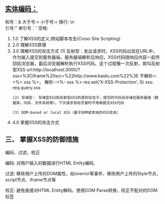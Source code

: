 <section>
  <h2><a href="http://www.w3school.com.cn/html/html_entities.asp" target="_blank">实体编码：</a></h2>
  和号：&amp; 大于号:&gt; 小于号:&lt;
  换行: \n <br>
  引号:&quot;  单引号：&#39; 空格: &nbsp;
</section>

<ol>
  <li>1.0 了解XSS的定义:跨站脚本攻击(Cross Site Scripting)</li>
  <li>2.0 理解XSS原理</li>
  <li>
    3.0 理解XSS的攻击方式
    (1) 反射型：发出请求时，XSS代码出现在URL中，作为输入提交到服务器端，服务器端解析后响应，XSS代码随响应内容一起传回给浏览器，最后浏览器解析执行XSS代码。这个过程像一次反射，故叫反射型XSS
    url:http://localhost:3000/?xss=%3Ciframe%20src=%22http://www.baidu.com%22%3E
    不解析=:<%= xss %>， 解析-:<%- xss %>
    res.set('X-XSS-Protection', 0)
    xss: req.query.xss
    
    (2) 存储型： 存储型XSS和反射型XSS的差别仅在于，提交的代码会存储在服务器端（数据库，内存，文件系统等），下次请求目标页面时不用再提交XSS代码

    (3) DOM-based or local XSS（基于DOM或本地的XSS攻击）
  </li>
  <li>4.0 掌握XSS的攻击方式</li>
</ol>

<h2>三、 掌握XSS的防御措施</h2>
编码、过滤、校正
<p>编码: 对用户输入的数据进行HTML Entity编码,<img src="html_entity.JPG" alt=""></p>
<p>
  过滤: 移除用户上传的DOM属性，如onerror等事件，移除用户上传的Style节点，script节点、iframe节点等
</p>
<p>校正: 避免直接对HTML Entity解码，使用DOM Parse转换，校正不配对的DOM标签 </p>